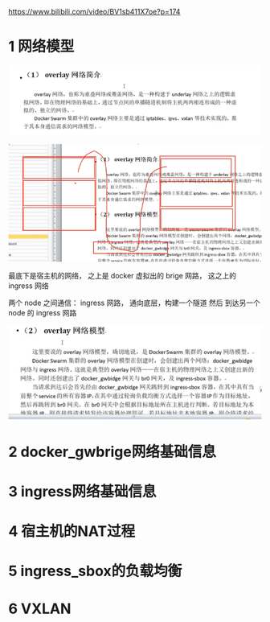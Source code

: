 

https://www.bilibili.com/video/BV1sb411X7oe?p=174


# 1 网络模型

![](image/Pasted%20image%2020240216152238.png)

![](image/Pasted%20image%2020240216152517.png)



最底下是宿主机的网络， 之上是 docker 虚拟出的 brige 网路， 这之上的 ingress 网络

两个 node 之间通信：
ingress 网路， 通向底层，构建一个隧道 然后 到达另一个node 的 ingress 网路

![](image/Pasted%20image%2020240216152746.png)


# 2 docker_gwbrige网络基础信息


# 3 ingress网络基础信息



# 4 宿主机的NAT过程


# 5 ingress_sbox的负载均衡


# 6 VXLAN





